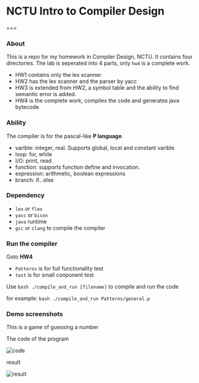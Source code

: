 # NCTU Intro to Compiler Design
===


### About

This is a repo for my homework in Compiler Design, NCTU. It contains four directories.
The lab is seperated into 4 parts, only `hw4` is a complete work.

+ HW1 contains only the lex scanner
+ HW2 has the lex scanner and the parser by yacc
+ HW3 is extended from HW2, a symbol table and the ability to find semantic error is added.
+ HW4 is the complete work, compiles the code and generates java bytecode

### Ability

The compiler is for the pascal-like **P language**.

+ varible: integer, real. Supports global, local and constant varible
+ loop: for, while
+ I/O: print, read
+ function: supports function define and invocation.
+ expression: arithmetic, boolean expressions
+ branch: if...else

### Dependency

+ `lex` or `flex`
+ `yacc` or `bison`
+ `java` runtime
+ `gcc` or `clang` to compile the compiler

### Run the compiler

Goto **HW4**

+ `Patterns` is for full functionality test
+ `test` is for small conponent test

Use `bash ./compile_and_run [filename]` to compile and run the code

for example: `bash ./compile_and_run Patterns/general.p`

### Demo screenshots

This is a game of guessing a number

The code of the program

![code](https://raw.githubusercontent.com/daniel0076/NCTU-Compiler/master/hw4/screenshots/code.png)

result

![result](https://raw.githubusercontent.com/daniel0076/NCTU-Compiler/master/hw4/screenshots/result.png)

